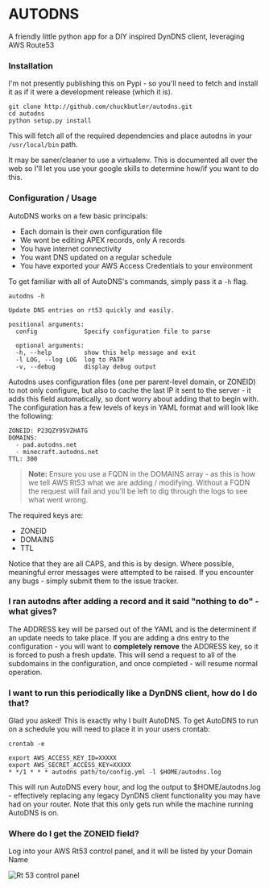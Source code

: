 # AUTODNS

A friendly little python app for a DIY inspired DynDNS client, leveraging AWS Route53


### Installation

I'm not presently publishing this on Pypi - so you'll need to fetch and install it as if
it were a development release (which it is). 

    git clone http://github.com/chuckbutler/autodns.git
    cd autodns
    python setup.py install

This will fetch all of the required dependencies and place autodns in your `/usr/local/bin` path.

It may be saner/cleaner to use a virtualenv. This is documented all over the web so I'll let you
use your google skills to determine how/if you want to do this.


### Configuration / Usage

AutoDNS works on a few basic principals:

- Each domain is their own configuration file
- We wont be editing APEX records, only A records
- You have internet connectivity
- You want DNS updated on a regular schedule
- You have exported your AWS Access Credentials to your environment


To get familiar with all of AutoDNS's commands, simply pass it a `-h` flag.

    autodns -h

    Update DNS entries on rt53 quickly and easily.

    positional arguments:
      config             Specify configuration file to parse

      optional arguments:
      -h, --help         show this help message and exit
      -l LOG, --log LOG  log to PATH
      -v, --debug        display debug output


Autodns uses configuration files (one per parent-level domain, or ZONEID) to not only configure,
but also to cache the last IP it sent to the server - it adds this field automatically, so dont
worry about adding that to begin with. The configuration has a few levels of keys in YAML format
and will look like the following:

    ZONEID: P23QZY95VZHATG
    DOMAINS:
      - pad.autodns.net
      - minecraft.autodns.net
    TTL: 300

> **Note:** Ensure you use a FQDN in the DOMAINS array - as this is how we tell AWS Rt53 what we
> are adding / modifying. Without a FQDN the request will fail and you'll be left to dig through
> the logs to see what went wrong.

The required keys are:
- ZONEID
- DOMAINS
- TTL

Notice that they are all CAPS, and this is by design. Where possible, meaningful error messages
were attempted to be raised. If you encounter any bugs - simply submit them to the issue tracker.


### I ran autodns after adding a record and it said "nothing to do" - what gives?

The ADDRESS key will be parsed out of the YAML and is the determinent if an update needs to take
place. If you are adding a dns entry to the configuration - you will want to **completely remove**
the ADDRESS key, so it is forced to push a fresh update. This will send a request to all of the
subdomains in the configuration, and once completed - will resume normal operation.

### I want to run this periodically like a DynDNS client, how do I do that?

Glad you asked! This is exactly why I built AutoDNS. To get AutoDNS to run on a schedule
you will need to place it in your users crontab:

    crontab -e

    export AWS_ACCESS_KEY_ID=XXXXX
    export AWS_SECRET_ACCESS_KEY=XXXXX
    * */1 * * * autodns path/to/config.yml -l $HOME/autodns.log

This will run AutoDNS every hour, and log the output to $HOME/autodns.log - effectively
replacing any legacy DynDNS client functionality you may have had on your router. Note that this
only gets run while the machine running AutoDNS is on.

### Where do I get the ZONEID field?

Log into your AWS Rt53 control panel, and it will be listed by your Domain Name

![Rt 53 control panel](http://i.imgur.com/2QrkI2j.png)

